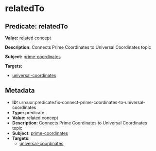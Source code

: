 # relatedTo

## Predicate: relatedTo

**Value:** related concept

**Description:** Connects Prime Coordinates to Universal Coordinates topic

**Subject:** [prime-coordinates](../Concepts/prime-coordinates.md)

**Targets:**

- [universal-coordinates](../Concepts/universal-coordinates.md)

## Metadata

- **ID:** urn:uor:predicate:fix-connect-prime-coordinates-to-universal-coordinates
- **Type:** predicate
- **Value:** related concept
- **Description:** Connects Prime Coordinates to Universal Coordinates topic
- **Subject:** [prime-coordinates](../Concepts/prime-coordinates.md)
- **Targets:**
  - [universal-coordinates](../Concepts/universal-coordinates.md)
